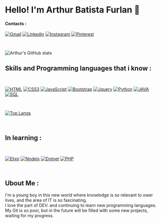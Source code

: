 
# Hello! I'm Arthur Batista Furlan 👋

#### Contacts :

[![Gmail](https://img.shields.io/badge/Gmail-D14836?style=for-the-badge&logo=gmail&logoColor=white)](mailto:arthurbfx2001)
[![Linkedin](https://img.shields.io/badge/LinkedIn-0077B5?style=for-the-badge&logo=linkedin&logoColor=white)](https://www.linkedin.com/in/arthur-b-furlan/)
[![Instagram](https://img.shields.io/badge/Instagram-E4405F?style=for-the-badge&logo=instagram&logoColor=white)](https://www.instagram.com/arthurx2001/)
[![Pinterest](https://img.shields.io/badge/Pinterest-%23E60023.svg?&style=for-the-badge&logo=Pinterest&logoColor=white)](https://pin.it/7HJL2X9)

<br>

![Arthur's GitHub stats](https://github-readme-stats.vercel.app/api?username=abfx2001&show_icons=true&theme=radical)

## Skills and Programming languages that i know :

<br>

[![HTML](https://img.shields.io/badge/HTML5-E34F26?style=for-the-badge&logo=html5&logoColor=white)](https://github.com/abfx2001)
[![CSS3](https://img.shields.io/badge/CSS3-1572B6?style=for-the-badge&logo=css3&logoColor=white)](https://github.com/abfx2001)
[![JavaScript](https://img.shields.io/badge/JavaScript-F7DF1E?style=for-the-badge&logo=javascript&logoColor=black)](https://github.com/abfx2001)
[![Bootstrap](https://img.shields.io/badge/Bootstrap-563D7C?style=for-the-badge&logo=bootstrap&logoColor=white)](https://github.com/abfx2001)
[![Jquery](https://img.shields.io/badge/jQuery-0769AD?style=for-the-badge&logo=jquery&logoColor=white)](https://github.com/abfx2001)
[![Python](https://img.shields.io/badge/Python-14354C?style=for-the-badge&logo=python&logoColor=white)](https://github.com/abfx2001)
[![JAVA](https://img.shields.io/badge/Java-ED8B00?style=for-the-badge&logo=java&logoColor=white)](https://github.com/abfx2001)
[![SQL](https://img.shields.io/badge/MySQL-005C84?style=for-the-badge&logo=mysql&logoColor=white)](https://github.com/abfx2001)

<br>

[![Top Langs](https://github-readme-stats.vercel.app/api/top-langs/?username=abfx2001&layout=compact)](https://github.com/abfx2001/github-readme-stats)

<br>

## In learning :

<br>

[![Elixir](https://img.shields.io/badge/Elixir-4B275F?style=for-the-badge&logo=elixir&logoColor=white)](https://github.com/abfx2001)
[![Nodejs](https://img.shields.io/badge/Node.js-43853D?style=for-the-badge&logo=node.js&logoColor=white)](https://github.com/abfx2001)
[![Dotnet](https://img.shields.io/badge/.NET-5C2D91?style=for-the-badge&logo=.net&logoColor=white)](https://github.com/abfx2001)
[![PHP](https://img.shields.io/badge/PHP-777BB4?style=for-the-badge&logo=php&logoColor=white)](https://github.com/abfx2001)

<br>

## Ubout Me :
  I'm a young boy in this new world where knowledge is so relevant to ower lives, and the area of IT is so fascinating.<br>
  I love the part of DEV. and continuing to learn new programming languages.<br>
  My Git is so poor, but in the future will be filled with some new projects, waiting for my progress.
